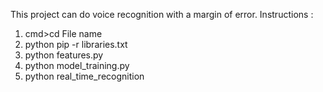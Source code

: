 This project can do voice recognition with a margin of error. 
Instructions :
1. cmd>cd File name
2. python pip -r libraries.txt
3. python features.py
4. python model_training.py
5. python real_time_recognition
